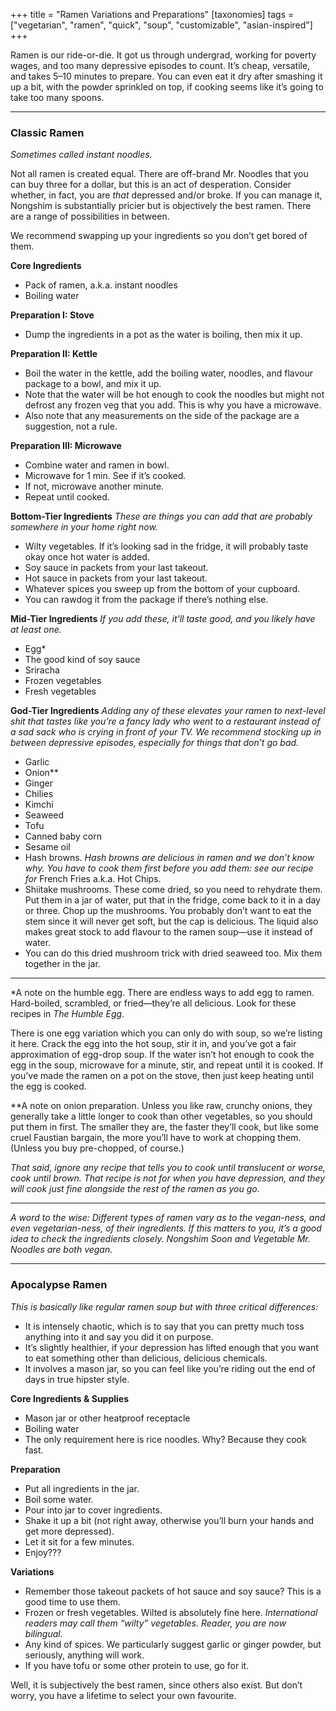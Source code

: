 +++
title = "Ramen Variations and Preparations"
[taxonomies]
tags = ["vegetarian", "ramen", "quick", "soup", "customizable", "asian-inspired"]
+++

Ramen is our ride-or-die. It got us through undergrad, working for poverty wages, and too many depressive episodes to count. It’s cheap, versatile, and takes 5–10 minutes to prepare. You can even eat it dry after smashing it up a bit, with the powder sprinkled on top, if cooking seems like it’s going to take too many spoons.

---

### Classic Ramen

_Sometimes called instant noodles._

Not all ramen is created equal. There are off-brand Mr. Noodles that you can buy three for a dollar, but this is an act of desperation. Consider whether, in fact, you are _that_ depressed and/or broke. If you can manage it, Nongshim is substantially pricier but is objectively the best ramen. There are a range of possibilities in between.

We recommend swapping up your ingredients so you don’t get bored of them.

**Core Ingredients**

- Pack of ramen, a.k.a. instant noodles
- Boiling water

**Preparation I: Stove**

- Dump the ingredients in a pot as the water is boiling, then mix it up.

**Preparation II: Kettle**

- Boil the water in the kettle, add the boiling water, noodles, and flavour package to a bowl, and mix it up.
- Note that the water will be hot enough to cook the noodles but might not defrost any frozen veg that you add. This is why you have a microwave.
- Also note that any measurements on the side of the package are a suggestion, not a rule.

**Preparation III: Microwave**

- Combine water and ramen in bowl.
- Microwave for 1 min. See if it’s cooked.
- If not, microwave another minute.
- Repeat until cooked.

**Bottom-Tier Ingredients**
_These are things you can add that are probably somewhere in your home right now._

- Wilty vegetables. If it’s looking sad in the fridge, it will probably taste okay once hot water is added.
- Soy sauce in packets from your last takeout.
- Hot sauce in packets from your last takeout.
- Whatever spices you sweep up from the bottom of your cupboard.
- You can rawdog it from the package if there’s nothing else.

**Mid-Tier Ingredients**
_If you add these, it’ll taste good, and you likely have at least one._

- Egg\*
- The good kind of soy sauce
- Sriracha
- Frozen vegetables
- Fresh vegetables

**God-Tier Ingredients**
_Adding any of these elevates your ramen to next-level shit that tastes like you’re a fancy lady who went to a restaurant instead of a sad sack who is crying in front of your TV. We recommend stocking up in between depressive episodes, especially for things that don’t go bad._

- Garlic
- Onion\*\*
- Ginger
- Chilies
- Kimchi
- Seaweed
- Tofu
- Canned baby corn
- Sesame oil
- Hash browns. _Hash browns are delicious in ramen and we don’t know why. You have to cook them first before you add them: see our recipe for_ French Fries a.k.a. Hot Chips.
- Shiitake mushrooms. These come dried, so you need to rehydrate them. Put them in a jar of water, put that in the fridge, come back to it in a day or three. Chop up the mushrooms. You probably don’t want to eat the stem since it will never get soft, but the cap is delicious. The liquid also makes great stock to add flavour to the ramen soup—use it instead of water.
- You can do this dried mushroom trick with dried seaweed too. Mix them together in the jar.

---

\*A note on the humble egg. There are endless ways to add egg to ramen. Hard-boiled, scrambled, or fried—they’re all delicious. Look for these recipes in _The Humble Egg_.

There is one egg variation which you can only do with soup, so we’re listing it here. Crack the egg into the hot soup, stir it in, and you’ve got a fair approximation of egg-drop soup. If the water isn’t hot enough to cook the egg in the soup, microwave for a minute, stir, and repeat until it is cooked. If you’ve made the ramen on a pot on the stove, then just keep heating until the egg is cooked.

\*\*A note on onion preparation. Unless you like raw, crunchy onions, they generally take a little longer to cook than other vegetables, so you should put them in first. The smaller they are, the faster they’ll cook, but like some cruel Faustian bargain, the more you’ll have to work at chopping them. (Unless you buy pre-chopped, of course.)

_That said, ignore any recipe that tells you to cook until translucent or worse, cook until brown. That recipe is not for when you have depression, and they will cook just fine alongside the rest of the ramen as you go._

---

_A word to the wise: Different types of ramen vary as to the vegan-ness, and even vegetarian-ness, of their ingredients. If this matters to you, it’s a good idea to check the ingredients closely. Nongshim Soon and Vegetable Mr. Noodles are both vegan._

---

### Apocalypse Ramen

_This is basically like regular ramen soup but with three critical differences:_

- It is intensely chaotic, which is to say that you can pretty much toss anything into it and say you did it on purpose.
- It’s slightly healthier, if your depression has lifted enough that you want to eat something other than delicious, delicious chemicals.
- It involves a mason jar, so you can feel like you’re riding out the end of days in true hipster style.

**Core Ingredients & Supplies**

- Mason jar or other heatproof receptacle
- Boiling water
- The only requirement here is rice noodles. Why? Because they cook fast.

**Preparation**

- Put all ingredients in the jar.
- Boil some water.
- Pour into jar to cover ingredients.
- Shake it up a bit (not right away, otherwise you’ll burn your hands and get more depressed).
- Let it sit for a few minutes.
- Enjoy???

**Variations**

- Remember those takeout packets of hot sauce and soy sauce? This is a good time to use them.
- Frozen or fresh vegetables. Wilted is absolutely fine here. _International readers may call them “wilty” vegetables. Reader, you are now bilingual._
- Any kind of spices. We particularly suggest garlic or ginger powder, but seriously, anything will work.
- If you have tofu or some other protein to use, go for it.

Well, it is subjectively the best
ramen, since others also exist.
But don’t worry, you have a
lifetime to select your own
favourite.
